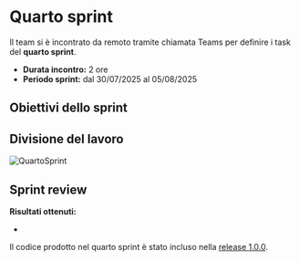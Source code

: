 # Quarto sprint

Il team si è incontrato da remoto tramite chiamata Teams per definire i task del **quarto sprint**.

- **Durata incontro:** 2 ore
- **Periodo sprint:** dal 30/07/2025 al 05/08/2025

## Obiettivi dello sprint



## Divisione del lavoro

![QuartoSprint]()

## Sprint review

**Risultati ottenuti:**

- 

Il codice prodotto nel quarto sprint è stato incluso
nella [release 1.0.0](https://github.com/LorenzoRigoni/PPS-25-BTS/releases/tag/v0.1.0).